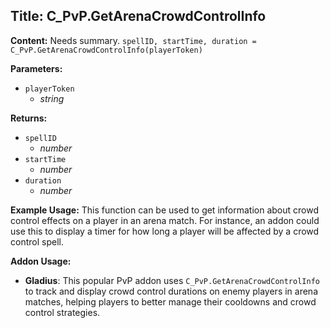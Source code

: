 ## Title: C_PvP.GetArenaCrowdControlInfo

**Content:**
Needs summary.
`spellID, startTime, duration = C_PvP.GetArenaCrowdControlInfo(playerToken)`

**Parameters:**
- `playerToken`
  - *string*

**Returns:**
- `spellID`
  - *number*
- `startTime`
  - *number*
- `duration`
  - *number*

**Example Usage:**
This function can be used to get information about crowd control effects on a player in an arena match. For instance, an addon could use this to display a timer for how long a player will be affected by a crowd control spell.

**Addon Usage:**
- **Gladius**: This popular PvP addon uses `C_PvP.GetArenaCrowdControlInfo` to track and display crowd control durations on enemy players in arena matches, helping players to better manage their cooldowns and crowd control strategies.